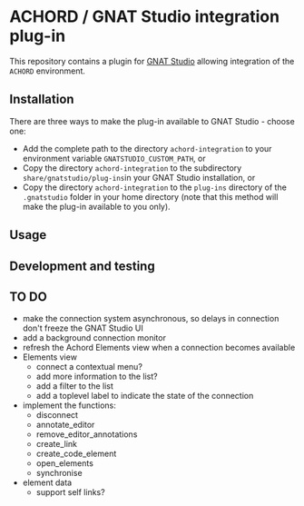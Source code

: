 # ACHORD / GNAT Studio integration plug-in

This repository contains a plugin for [GNAT Studio](https://www.adacore.com/gnatpro/toolsuite/gnatstudio) allowing integration of the `ACHORD` environment.

## Installation

There are three ways to make the plug-in available to GNAT Studio - choose one:

 * Add the complete path to the directory `achord-integration` to your environment variable `GNATSTUDIO_CUSTOM_PATH`, or
 * Copy the directory `achord-integration` to the subdirectory `share/gnatstudio/plug-ins`in your GNAT Studio installation, or
 * Copy the directory `achord-integration` to the `plug-ins` directory of the `.gnatstudio` folder in your home directory (note that this method will make the plug-in available to you only).

## Usage

## Development and testing

## TO DO

 * make the connection system asynchronous, so delays in connection don't freeze the GNAT Studio UI
 * add a background connection monitor
 * refresh the Achord Elements view when a connection becomes available
 * Elements view
   * connect a contextual menu?
   * add more information to the list?
   * add a filter to the list
   * add a toplevel label to indicate the state of the connection
 * implement the functions:
   * disconnect
   * annotate_editor
   * remove_editor_annotations
   * create_link
   * create_code_element
   * open_elements
   * synchronise
 * element data
   * support self links?